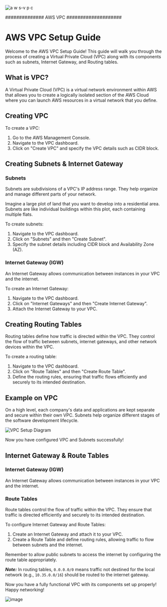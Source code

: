 ![a w s-v p c](https://github.com/saikiranpi/mastering-aws/assets/109568252/51f3bbf7-0706-450b-abf5-8c4bd697911b)


############## AWS VPC ####################

# AWS VPC Setup Guide

Welcome to the AWS VPC Setup Guide! This guide will walk you through the process of creating a Virtual Private Cloud (VPC) along with its components such as subnets, Internet Gateway, and Routing tables.

## What is VPC?

A Virtual Private Cloud (VPC) is a virtual network environment within AWS that allows you to create a logically isolated section of the AWS Cloud where you can launch AWS resources in a virtual network that you define.

## Creating VPC

To create a VPC:
1. Go to the AWS Management Console.
2. Navigate to the VPC dashboard.
3. Click on "Create VPC" and specify the VPC details such as CIDR block.

## Creating Subnets & Internet Gateway

### Subnets
Subnets are subdivisions of a VPC's IP address range. They help organize and manage different parts of your network.

Imagine a large plot of land that you want to develop into a residential area. Subnets are like individual buildings within this plot, each containing multiple flats. 

To create subnets:
1. Navigate to the VPC dashboard.
2. Click on "Subnets" and then "Create Subnet".
3. Specify the subnet details including CIDR block and Availability Zone (AZ).

### Internet Gateway (IGW)
An Internet Gateway allows communication between instances in your VPC and the internet.

To create an Internet Gateway:
1. Navigate to the VPC dashboard.
2. Click on "Internet Gateways" and then "Create Internet Gateway".
3. Attach the Internet Gateway to your VPC.

## Creating Routing Tables

Routing tables define how traffic is directed within the VPC. They control the flow of traffic between subnets, internet gateways, and other network devices within the VPC.

To create a routing table:
1. Navigate to the VPC dashboard.
2. Click on "Route Tables" and then "Create Route Table".
3. Define the routing rules, ensuring that traffic flows efficiently and securely to its intended destination.

## Example on VPC

On a high level, each company's data and applications are kept separate and secure within their own VPC. Subnets help organize different stages of the software development lifecycle. 

![VPC Setup Diagram](vpc_setup.png)

Now you have configured VPC and Subnets successfully!

## Internet Gateway & Route Tables

### Internet Gateway (IGW)
An Internet Gateway allows communication between instances in your VPC and the internet.

### Route Tables
Route tables control the flow of traffic within the VPC. They ensure that traffic is directed efficiently and securely to its intended destination.

To configure Internet Gateway and Route Tables:
1. Create an Internet Gateway and attach it to your VPC.
2. Create a Route Table and define routing rules, allowing traffic to flow between subnets and the internet.

Remember to allow public subnets to access the internet by configuring the route table appropriately.

***Note:*** In routing tables, `0.0.0.0/0` means traffic not destined for the local network (e.g., `10.35.0.0/16`) should be routed to the internet gateway. 

Now you have a fully functional VPC with its components set up properly! Happy networking!

![image](https://github.com/saikiranpi/mastering-aws/assets/109568252/97947faf-5b41-41da-9be0-78fd4e495250)
